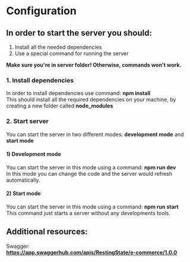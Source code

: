 # Configuration
## In order to start the server you should:
1. Install all the needed dependencies
2. Use a special command for running the server  

**Make sure you're in server folder! Otherwise, commands won't work.**
### 1. Install dependencies  
In order to install dependencies use command: **npm install**  
This should install all the required dependencies on your machine,
by creating a new folder called **node_modules**

### 2. Start server
You can start the server in two different modes: **development mode** and **start mode**

#### 1) Development mode
You can start the server in this mode using a command: **npm run dev**  
In this mode you can change the code and the server would refresh automatically.  

#### 2) Start mode
You can start the server in this mode using a command: **npm run start**  
This command just starts a server without any developments tools.  
## Additional resources:
Swagger:  
**https://app.swaggerhub.com/apis/RestingState/e-commerce/1.0.0**
